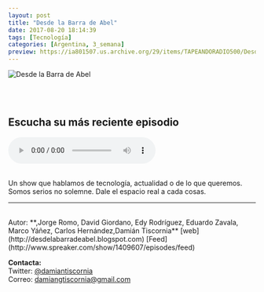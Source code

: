 ```yaml
---
layout: post
title: "Desde la Barra de Abel"
date: 2017-08-20 18:14:39
tags: [Tecnología]
categories: [Argentina, 3_semana]
preview: https://ia801507.us.archive.org/29/items/TAPEANDORADIO500/Desdelabarradeabel300-damian%20tiscornia.jpg
---
```


![Desde la Barra de Abel](https://ia801507.us.archive.org/29/items/TAPEANDORADIO500/Desdelabarradeabel500-damian%20tiscornia.jpg)

<br/>
<br/>

## Escucha su más reciente episodio

<!--reproductor-feed=http://www.spreaker.com/show/1409607/episodes/feed-->
<!--reproductor-start-->
<audio id="audio" preload="auto" controls="" src="http://www.ivoox.com/resumen-evento-apple-bandageek-3_mf_28563894_feed_1.mp3"></audio>
<!--reproductor-end-->

<br/>  
Un show que hablamos de tecnología, actualidad o de lo que queremos. Somos serios no solemne. Dale el espacio real a cada cosas.

_ _ _

<br>
Autor: **,Jorge Romo, David Giordano, Edy Rodríguez, Eduardo Zavala, Marco Yáñez, Carlos Hernández,Damián Tiscornia**  
[web](http://desdelabarradeabel.blogspot.com)   
[Feed](http://www.spreaker.com/show/1409607/episodes/feed)   



**Contacta:**  
Twitter: [@damiantiscornia](https://twitter.com/damiantiscornia)  
Correo: [damiangtiscornia@gmail.com](mailto:damiangtiscornia@gmail.com)  

